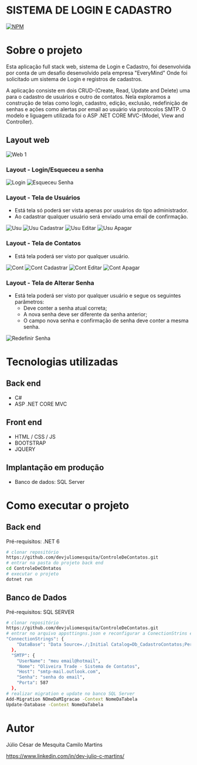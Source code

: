 # SISTEMA DE LOGIN E CADASTRO
[![NPM](https://img.shields.io/npm/l/react)](https://github.com/devjuliomesquita/ControleDeContatos/blob/master/LICENSE.txt) 

# Sobre o projeto


Esta aplicação full stack web, sistema de Login e Cadastro, foi desenvolvida por conta de um desafio desenvolvido pela empresa "EveryMind" Onde foi solicitado um sistema de Login e registros de cadastros.

A aplicação consiste em dois CRUD-(Create, Read, Update and Delete) uma para o cadastro de usuários e outro de contatos. Nela exploramos a construção de telas como login, cadastro, edição, exclusão, redefinição de senhas e ações como alertas por email ao usuário via protocolos SMTP. O modelo e liguagem utilizada foi o ASP .NET CORE MVC-(Model, View and Controller).


## Layout web
![Web 1](https://github.com/devjuliomesquita/ControleDeContatos/blob/master/ControleDeContatos/Acetss/OT%20-%20PG%20Inicial%20ADM.png) 

### Layout - Login/Esqueceu a senha
![Login](https://github.com/devjuliomesquita/ControleDeContatos/blob/master/ControleDeContatos/Acetss/OT%20-%20Login.png) ![Esqueceu Senha](https://github.com/devjuliomesquita/ControleDeContatos/blob/master/ControleDeContatos/Acetss/OT%20-%20Redefinir%20senha.png) 

### Layout - Tela de Usuários
- Está tela só poderá ser vista apenas por usuários do tipo administrador.
- Ao cadastrar qualquer usuário será enviado uma email de confirmação.

![Usu](https://github.com/devjuliomesquita/ControleDeContatos/blob/master/ControleDeContatos/Acetss/OT%20-%20PG%20Usuarios%20ADM.png) ![Usu Cadastrar](https://github.com/devjuliomesquita/ControleDeContatos/blob/master/ControleDeContatos/Acetss/OT%20-%20PG%20Usuarios%20Cadastro%20ADM.png) 
![Usu Editar](https://github.com/devjuliomesquita/ControleDeContatos/blob/master/ControleDeContatos/Acetss/OT%20-%20PG%20Usuarios%20Editar%20ADM.png) ![Usu Apagar](https://github.com/devjuliomesquita/ControleDeContatos/blob/master/ControleDeContatos/Acetss/OT%20-%20PG%20Usuarios%20Apagar%20ADM.png) 

### Layout - Tela de Contatos
- Está tela poderá ser visto por qualquer usuário.

![Cont](https://github.com/devjuliomesquita/ControleDeContatos/blob/master/ControleDeContatos/Acetss/OT%20-%20Contatos%20lista%20Filtro.png) ![Cont Cadastrar](https://github.com/devjuliomesquita/ControleDeContatos/blob/master/ControleDeContatos/Acetss/OT%20-%20Contatos%20Criar.png) 
![Cont Editar](https://github.com/devjuliomesquita/ControleDeContatos/blob/master/ControleDeContatos/Acetss/OT%20-%20Contatos%20Editar.png) ![Cont Apagar](https://github.com/devjuliomesquita/ControleDeContatos/blob/master/ControleDeContatos/Acetss/OT%20-%20Contatos%20Apagar.png) 

### Layout - Tela de Alterar Senha
- Está tela poderá ser visto por qualquer usuário e segue os seguintes parâmetros:
    - Deve conter a senha atual correta;
    - A nova senha deve ser diferente da senha anterior;
    - O campo nova senha e confirmação de senha deve conter a mesma senha.

![Redefinir Senha](https://github.com/devjuliomesquita/ControleDeContatos/blob/master/ControleDeContatos/Acetss/OT%20-%20Altear%20Senha.png) 


# Tecnologias utilizadas
## Back end
- C#
- ASP .NET CORE MVC
## Front end
- HTML / CSS / JS 
- BOOTSTRAP
- JQUERY
## Implantação em produção
- Banco de dados: SQL Server

# Como executar o projeto

## Back end
Pré-requisitos: .NET 6

```bash
# clonar repositório
https://github.com/devjuliomesquita/ControleDeContatos.git
# entrar na pasta do projeto back end
cd ControleDeCOntatos
# executar o projeto
dotnet run

```

## Banco de Dados
Pré-requisitos: SQL SERVER

```bash
# clonar repositório
https://github.com/devjuliomesquita/ControleDeContatos.git
# entrar no arquivo appsttingns.json e reconfigurar a ConectionStrins e SMTP para sua realidade
"ConnectionStrings": {
    "DataBase": "Data Source=./;Initial Catalog=Db_CadastroContatos;Persist Security Info=True;User ID=sa;Password=********"
  },
  "SMTP": {
    "UserName": "meu email@hotmail",
    "Nome": "Oliveira Trade - Sistema de Contatos",
    "Host": "smtp-mail.outlook.com",
    "Senha": "senha do email",
    "Porta": 587
  },
# realizar migration e update no banco SQL Server
Add-Migration NOmeDaMIgracao -Context NomeDaTabela
Update-Database -Context NomeDaTabela
```

# Autor

Júlio César de Mesquita Camilo Martins

https://www.linkedin.com/in/dev-julio-c-martins/
